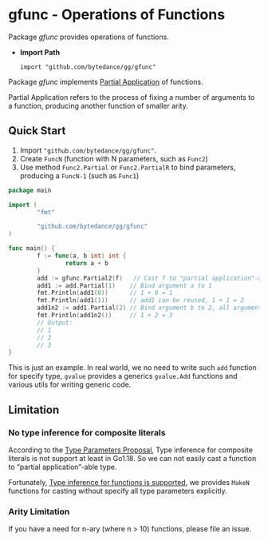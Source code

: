 # gfunc - Operations of Functions

Package *gfunc* provides operations of functions.

* **Import Path**

    `import "github.com/bytedance/gg/gfunc"`

Package *gfunc* implements [Partial Application](https://en.wikipedia.org/wiki/Partial_application) of functions.

Partial Application refers to the process of fixing a number of arguments to a function,
producing another function of smaller arity.

## Quick Start


1. Import `"github.com/bytedance/gg/gfunc"`.
2. Create `FuncN` (function with N parameters, such as `Func2`)
3. Use method `Func2.Partial` or `Func2.PartialR` to bind parameters, producing a `FuncN-1` (such as `Func1`)

```go
package main

import (
        "fmt"

        "github.com/bytedance/gg/gfunc"
)

func main() {
        f := func(a, b int) int {
                return a + b
        }
        add := gfunc.Partial2(f)   // Cast f to "partial application"-able function
        add1 := add.Partial(1)    // Bind argument a to 1
        fmt.Println(add1(0))      // 1 + 0 = 1
        fmt.Println(add1(1))      // add1 can be reused, 1 + 1 = 2
        add1n2 := add1.Partial(2) // Bind argument b to 2, all arguments are fixed
        fmt.Println(add1n2())     // 1 + 2 = 3
        // Output:
        // 1
        // 2
        // 3
}
```

This is just an example.
In real world, we no need to write such `add` function for specify type,
`gvalue` provides a generics `gvalue.Add` functions and
various utils for writing generic code.

## Limitation

### No type inference for composite literals

According to the [Type Parameters Proposal](https://go.googlesource.com/proposal/+/refs/heads/master/design/43651-type-parameters.md#type-inference-for-composite-literals), Type inference for composite
literals is not support at least in Go1.18. So we can not easily cast a
function to “partial application”-able type.

Fortunately, [Type inference for functions is supported](https://go.googlesource.com/proposal/+/refs/heads/master/design/43651-type-parameters.md#type-inference), we provides
`MakeN` functions for casting without specify all type parameters explicitly.

### Arity Limitation

If you have a need for n-ary (where n > 10) functions, please file an issue.
